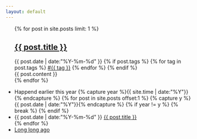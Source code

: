 ```yaml
---
layout: default
---
```


<div>
	<ul class="listing">
 	 	{% for post in site.posts limit: 1 %}
  			<article class="content">
    				<section class="title">
      					<h2><a href="{{ post.url }}">{{ post.title }}</a></h2>
    				</section>
    				<section class="meta">
    					<span class="time">
      						<time datetime="{{ post.date | date:"%Y-%m-%d" }}">{{ post.date | date:"%Y-%m-%d" }}</time>
    					</span>
    					{% if post.tags %}
    						<span class="tags">
      							{% for tag in post.tags %}
      								<a href="/tags.html#{{ tag }}" title="{{ tag }}">#{{ tag }}</a>
      							{% endfor %}
    						</span>
    					{% endif %}
    				</section>
  				<section class="post">
   					 {{ post.content }}
    				</section>
    			</article>
 		 {% endfor %}
  	</ul>
 	<div class="divider"></div>
  	<ul class="listing main-listing">
    		<li class="listing-seperator">Happend earlier this year</i>
		{% capture year %}{{ site.time | date:"%Y"}}{% endcapture %}
  		{% for post in site.posts offset:1 %}
    			{% capture y %}{{ post.date | date:"%Y"}}{% endcapture %}
    				{% if year != y %}
    					{% break %}
    				{% endif %}
  			<li class="listing-item">
      				<time datetime="{{ post.date | date:"%Y-%m-%d" }}">{{ post.date | date:"%Y-%m-%d" }}</time>
     		 		<a href="{{ post.url }}" title="{{ post.title }}">{{ post.title }}</a>
    			</li>
  		{% endfor %}
    		<li class="listing-seperator"><a href="/archive.html">Long long ago</a></li>
  	</ul>
</div>
